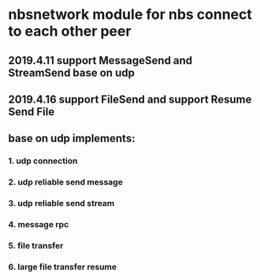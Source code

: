 # nbsnetwork module for nbs connect to each other peer

## 2019.4.11 support MessageSend and StreamSend base on udp
## 2019.4.16 support FileSend and support Resume Send File

## base on udp implements:
### 1. udp connection
### 2. udp reliable send message
### 3. udp reliable send stream
### 4. message rpc
### 5. file transfer
### 6. large file transfer resume
